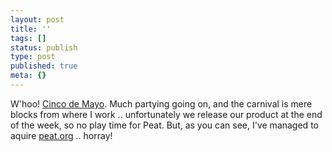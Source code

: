 ```yaml
---
layout: post
title: ''
tags: []
status: publish
type: post
published: true
meta: {}
---
```

W'hoo! <a href="http://web.archive.org/web/19991013045640/http://www.cincodemayo.org/">Cinco de Mayo</a>.  Much partying going on, and the carnival is mere blocks from where I work .. unfortunately we release our product at the end of the week, so no play time for Peat.  But, as you can see, I've managed to aquire <a href="http://web.archive.org/web/19991013045640/http://www.peat.org/">peat.org</a> .. horray!
